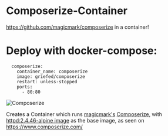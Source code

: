 # Composerize-Container
https://github.com/magicmark/composerize in a container!

# Deploy with docker-compose:
```
  composerize:
    container_name: composerize
    image: griefed/composerize
    restart: unless-stopped
    ports:
      - 80:80
```

![Composerize](https://i.imgur.com/CvP7TUt.png)

Creates a Container which runs [magicmark's](https://github.com/magicmark/) [Composerize](https://github.com/magicmark/composerize), with [httpd:2.4.46-alpine image](https://hub.docker.com/_/httpd) as the base image, as seen on https://www.composerize.com/
